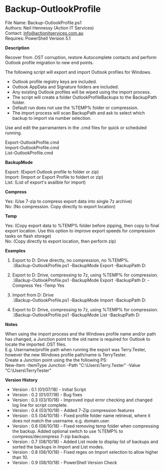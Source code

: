
# Backup-OutlookProfile

File Name: 	Backup-OutlookProfile.ps1  
Authors: 	Neil Hennessy (Action IT Services)  
Contact: 	info@actionitservices.com.au  
Requires: 	PowerShell Version 5.1  

**Description**

Recover from .OST corruption, restore Autocomplete contacts and perform Outlook profile migration to new end points.  
  
The following script will export and import Outlook profiles for Windows.   
- Outlook profile registry keys are included.   
- Outlook AppData and Signature folders are included.  
- Any existing Outlook profiles will be wiped using the import process.  
- The script will create a folder OutlookProfileBackups to the BackupPath folder.  
- Default run does not use the %TEMP% folder or compression.  
- The import process will scan BackupPath and ask to select which backup to import via number selection.   
  
Use and edit the parramanters in the .cmd files for quick or scheduled running.  
  
Export-OutlookProfile.cmd  
Import-OutlookProfile.cmd  
List-OutlookProfile.cmd  
  
**BackupMode**

Export: (Export Outlook profile to folder or zip)  
Import: (Import or Export Profile to foldert or zip)  
List:	(List of export's availble for import)  
  
**Compress**

Yes: (Use 7-zip to compress export data into single 7z archive)  
No: (No compression. Copy directly to export location)  

**Temp**

Yes: (Copy export data to %TEMP% folder before zipping, then copy to final export location. Use this option to improve export speeds for compression tasks on flash storage)  
No: (Copy directly to export location, then perform zip)  

**Examples**

1. Export to D: Drive directly, no compression, no %TEMP%.  
	.\Backup-OutlookProfile.ps1 -BackupMode Export -BackupPath D:  

2. Export to D: Drive, compressing to 7z, using %TEMP% for compression.  
	.\Backup-OutlookProfile.ps1 -BackupMode Export -BackupPath D: -Compress Yes -Temp Yes  

2.  Import from D: Drive  
	.\Backup-OutlookProfile.ps1 -BackupMode Import -BackupPath D:  

4. Export to D: Drive, compressing to 7z, using %TEMP% for compression.  
	.\Backup-OutlookProfile.ps1 -BackupMode List -BackupPath D:  


**Notes**

When using the import process and the Windows profile name and/or path has changed, a Junction point to the old name is required for Outlook to locate the imported .OST files.  
E.g.	Username/profile path when running the export was Terry.Tester, however the new Windows profile path/name is TerryTester.  
		Create a Junction point using the the following PS:   
		New-Item -ItemType Junction -Path "C:\Users\Terry.Tester" -Value "C:\Users\TerryTester"  
		
		
**Version History**

+ Version   : 0.1 (01/07/18) - Initial Script
+ Version   : 0.2 (01/07/18) - Bug fixes
+ Version   : 0.3 (03/10/18) - Improved input error checking and changed log line for script complete.
+ Version   : 0.4 (03/10/18) - Added 7-Zip compression features
+ Version   : 0.5 (04/10/18) - Fixed profile folder name retrieval, where it does not match the username. e.g. domain.user.
+ Version   : 0.6 (08/10/18) - Fixed removing temp folder when compressing the backup. Added optional switch to use %TEMP% to compress/decompress 7-zip backups.
+ Version   : 0.7 (08/10/18) - Added List mode to display list of backups and sorted the backups in Import and List modes.
+ Version   : 0.8 (08/10/18) - Fixed regex on Import selection to allow higher than 10.
+ Version   : 0.9 (08/10/18) - PowerShell Version Check
